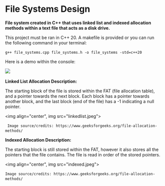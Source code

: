 # File Systems Design

**File system created in C++ that uses linked list and indexed allocation methods within a text file that acts as a disk drive.**

This project must be ran in C++ 20. A makefile is provided or you can run the following command in your terminal:
```
g++ file_systems.cpp file_systems.h -o file_systems -std=c++20
```

Here is a demo within the console:

<img src="demo.gif">

**Linked List Allocation Description:**

The starting block of the file is stored within the FAT (file allocation table), and a pointer towards the next block. Each block has a pointer towards another block, and the last block (end of the file) has a -1 indicating a null pointer.


<img align="center", img src="linkedlist.jpeg">

```
 Image source/credits: https://www.geeksforgeeks.org/file-allocation-methods/
```
 
 
**Indexed Allocation Description:**

The starting block is still stored within the FAT, however it also stores all the pointers that the file contains. The file is read in order of the stored pointers.

 
 <img align="center", img src="indexed.jpeg">
 
 ```
 Image source/credits: https://www.geeksforgeeks.org/file-allocation-methods/
 ```
